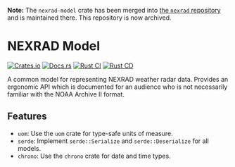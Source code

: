 **Note:** The `nexrad-model` crate has been merged into [the `nexrad` repository](https://github.com/danielway/nexrad) and is maintained there. This repository is now archived.

# NEXRAD Model

[![Crates.io](https://img.shields.io/crates/v/nexrad-model)](https://crates.io/crates/nexrad-model)
[![Docs.rs](https://docs.rs/nexrad-model/badge.svg)](https://docs.rs/nexrad-model)
[![Rust CI](https://github.com/danielway/nexrad-model/actions/workflows/rust_ci.yml/badge.svg?branch=master)](https://github.com/danielway/nexrad-model/actions/workflows/rust_ci.yml)
[![Rust CD](https://github.com/danielway/nexrad-model/actions/workflows/rust_cd.yml/badge.svg)](https://github.com/danielway/nexrad-model/actions/workflows/rust_cd.yml)

A common model for representing NEXRAD weather radar data. Provides an ergonomic API which is documented for an audience
who is not necessarily familiar with the NOAA Archive II format.

## Features

- `uom`: Use the `uom` crate for type-safe units of measure.
- `serde`: Implement `serde::Serialize` and `serde::Deserialize` for all models.
- `chrono`: Use the `chrono` crate for date and time types.
